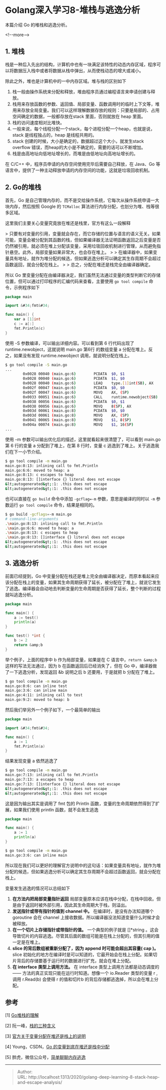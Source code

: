 # Golang深入学习8-堆栈与逃逸分析


本篇介绍 Go 的堆栈和逃逸分析。

&lt;!--more--&gt;

## 1. 堆栈

栈是一种后入先出的结构，计算机中也有一块满足该特性的动态内存区域，程序可以将数据压入栈中或者将数据从栈中弹出，从而使栈动态的增大或减小。

除此之外，堆也是计算机中的一中内存区域。堆与栈的区别如下

1. 栈一般由操作系统来分配和释放，堆由程序员通过编程语言来申请创建与释放。
2. 栈用来存放函数的参数、返回值、局部变量、函数调用时的临时上下文等，堆用来存放全局变量。我们可以这样理解数据存放的规则：只要是局部的、占用空间确定的数据，一般都存放在stack 里面，否则就放在 heap 里面。
3. 栈的访问速度相对比堆快。
4. 一般来说，每个线程分配一个stack，每个进程分配一个heap，也就是说，stack 是线程独占的，heap 是线程共用的。
5. stack 创建的时候，大小是确定的，数据超过这个大小，就发生stack overflow 错误，而heap的大小是不确定的，需要的话可以不断增加。
6. 栈是由高地址向低地址增长的，而堆是由低地址向高地址增长的。

在 C/C&#43;&#43; 中，程序员申请的内存空间使用完毕后需要自己释放，在 Java、Go 等语言中，提供了一种主动释放申请的内存空间的功能，这就是垃圾回收机制。

## 2. Go的堆栈

首先，Go 是自己管理内存的，而不是交给操作系统，它每次从操作系统申请一大块内存，然后按照 Google 的 `TCMalloc` 算法进行内存分配，也划分为堆、栈等很多区域。

这里我们主要关心变量究竟放在堆还是栈里，官方有这么一段解释

&gt; 只要有对变量的引用，变量就会存在，而它存储的位置与语言的语义无关。如果可能，变量会被分配到其函数的栈，但如果编译器无法证明函数返回之后变量是否仍然被引用，就必须在堆上分配该变量，采用垃圾回收机制进行管理，从而避免指针悬空。此外，局部变量如果非常大，也会存在堆上。
&gt;
&gt; 在编译器中，如果变量具有地址，就作为堆分配的候选，但如果逃逸分析可以确定其生存周期不会超过函数返回，就会分配在栈上。
&gt;
&gt; 总之，分配在堆还是栈完全由编译器确定。

所以 Go 里变量分配在由编译器决定，我们虽然无法通过变量的类型判断它的存储位置，但可以通过打印程序的汇编代码来查看，主要使用 `go tool compile` 命令，示例程序如下

```go
package main

import &#34;fmt&#34;

func main() {
	var a [1]int
	c := a[:]
	fmt.Println(c)
}
```

使用 -S 参数编译，可以输出详细内容。可以看到第 6 行代码出现了 runtime.newobject，这就说明 main.go 第6行 的数组变量 a 分配在堆上。反之，如果没有发现 runtime.newobject 调用，就说明分配在栈上。

```bash
$ go tool compile -S main.go
...   
        0x0028 00040 (main.go:6)        PCDATA  $0, $1
        0x0028 00040 (main.go:6)        PCDATA  $1, $0
        0x0028 00040 (main.go:6)        LEAQ    type.[1]int(SB), AX
        0x002f 00047 (main.go:6)        PCDATA  $0, $0
        0x002f 00047 (main.go:6)        MOVQ    AX, (SP)
        0x0033 00051 (main.go:6)        CALL    runtime.newobject(SB)
        0x0038 00056 (main.go:6)        PCDATA  $0, $1
        0x0038 00056 (main.go:6)        MOVQ    8(SP), AX
        0x003d 00061 (main.go:8)        PCDATA  $0, $0
        0x003d 00061 (main.go:8)        MOVQ    AX, (SP)
        0x0041 00065 (main.go:8)        MOVQ    $1, 8(SP)
        0x004a 00074 (main.go:8)        MOVQ    $1, 16(SP)
...
```

使用 -m 参数可以输出优化后的描述，这里就看起来很清楚了，可以看到 main.go 第 6 行的变量 a 分配到了堆上，在第 8 行时，变量 c 逃逸到了堆上。关于逃逸我们在下一小节介绍。

```bash
$ go tool compile -m main.go
main.go:8:13: inlining call to fmt.Println
main.go:6:6: moved to heap: a
main.go:8:13: c escapes to heap
main.go:8:13: []interface {} literal does not escape
&lt;autogenerated&gt;:1: .this does not escape
&lt;autogenerated&gt;:1: .this does not escape
```

也可以直接在 `go build` 命令中添加 `-gcflag=-m` 参数，意思是编译的同时以 `-m` 参数运行 `go tool compile`  命令，结果是相同的。

```bash
$ go build -gcflags=-m main.go
# command-line-arguments
.\main.go:8:13: inlining call to fmt.Println
.\main.go:6:6: moved to heap: a
.\main.go:8:13: c escapes to heap
.\main.go:8:13: []interface {} literal does not escape
&lt;autogenerated&gt;:1: .this does not escape
&lt;autogenerated&gt;:1: .this does not escape
```

## 3. 逃逸分析

前面已经提到，Go 中变量分配在栈还是堆上完全由编译器决定，而原本看起来应该分配在栈上的变量，如果其生命周期获得了延长，被分配在了堆上，就说它发生了逃逸。编译器会自动地去判断变量的生命周期是否获得了延长，整个判断的过程就叫逃逸分析。

```go
package main

func main() {
	a := test()
	println(a)
}

func test() *int {
	b := 2
	return &amp;b
}
```

举个例子，上面的程序中 b 作为局部变量，如果是在 C 语言中，`return &amp;b` 这样的写法无法通过，因为 b 在函数返回后已经消失了，但在 Go 中，编译器做了一下逃逸分析，发现返回 &amp;b 说明之后 b 还要用，于是就把 b 分配在了堆上。

```bash
$ go tool compile -m main.go
main.go:8:6: can inline test
main.go:3:6: can inline main
main.go:4:11: inlining call to test
main.go:9:2: moved to heap: b
```

然后我们举另外一个例子如下，一个最简单的输出

```go
package main

import &#34;fmt&#34;

func main() {
	a := 1
	fmt.Println(a)
}
```

结果发现变量 a 依然逃逸了

```bash
$ go tool compile -m main.go
main.go:7:13: inlining call to fmt.Println
main.go:7:13: a escapes to heap
main.go:7:13: []interface {} literal does not escape
&lt;autogenerated&gt;:1: .this does not escape
&lt;autogenerated&gt;:1: .this does not escape
```

这是因为输出其实是调用了 fmt 包的 Println 函数，变量的生命周期依然得到了扩展，如果我们使用 println 函数，就不会发生逃逸

```go
package main

func main() {
	a := 1
	println(a)
}
```

```bash
$ go tool compile -m main.go
main.go:3:6: can inline main
```

所以现在我们可以更好的理解官方说明中的这句话：如果变量具有地址，就作为堆分配的候选，但如果逃逸分析可以确定其生存周期不会超过函数返回，就会分配在栈上。

变量发生逃逸的情况可以总结如下

1. **在方法内把局部变量指针返回** 局部变量原本应该在栈中分配，在栈中回收。但是由于返回时被外部引用，因此其生命周期大于栈，则溢出。
2. **发送指针或带有指针的值到 channel 中。** 在编译时，是没有办法知道哪个 goroutine 会在 channel 上接收数据。所以编译器没法知道变量什么时候才会被释放。
3. **在一个切片上存储指针或带指针的值。** 一个典型的例子就是 []*string 。这会导致切片的内容逃逸。尽管其后面的数组可能是在栈上分配的，但其引用的值一定是在堆上。
4. **slice 的背后数组被重新分配了，因为 append 时可能会超出其容量( cap )。** slice 初始化的地方在编译时是可以知道的，它最开始会在栈上分配。如果切片背后的存储要基于运行时的数据进行扩充，就会在堆上分配。
5. **在 interface 类型上调用方法。** 在 interface 类型上调用方法都是动态调度的 —— 方法的真正实现只能在运行时知道。想像一个 io.Reader 类型的变量 r , 调用 r.Read(b) 会使得 r 的值和切片b 的背后存储都逃逸掉，所以会在堆上分配。

## 参考

[1] [Go堆栈的理解](https://segmentfault.com/a/1190000017498101)

[2] 阮一峰，[栈的三种含义](http://www.ruanyifeng.com/blog/2013/11/stack.html)

[3] [官方关于变量分配在堆还是栈上的说明](https://golang.org/doc/faq)

[4] Young，CSDN，[Go 的变量到底在堆还是栈中分配](https://blog.csdn.net/agonie201218/article/details/77574556)

[5] 胖虎，微信公众号，[简单聊聊内存逃逸](https://mp.weixin.qq.com/s?__biz=MzAwMDAxNjU4Mg==&amp;mid=2247483686&amp;idx=1&amp;sn=e48c51107191f02da5751a19a54f7d41&amp;chksm=9aee288fad99a199c126d5ff735af7320356ce4bb5753ae59ac6231e596354499414b5705b79&amp;token=2092782362&amp;lang=zh_CN#rd)

---

> Author:   
> URL: http://localhost:1313/2020/golang-deep-learning-8-stack-heap-and-escape-analysis/  

